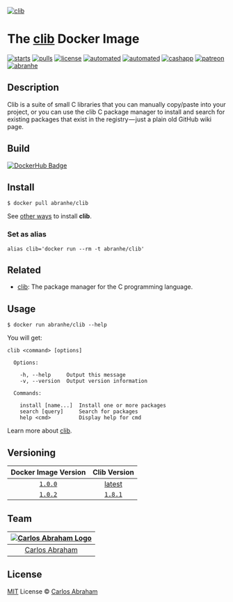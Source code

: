
[![clib](https://avatars2.githubusercontent.com/u/5657447?s=120)](https://hub.docker.com/r/abranhe/clib)

# The [clib](https://github.com/clibs/clib) Docker Image

[![starts](https://img.shields.io/docker/stars/abranhe/clib.svg?logo=docker)](https://hub.docker.com/r/abranhe/clib)
[![pulls](https://img.shields.io/docker/pulls/abranhe/clib.svg?logo=docker)](https://hub.docker.com/r/abranhe/clib)
[![license](https://img.shields.io/github/license/abranhe/clib-docker.svg)](https://github.com/abranhe/clib-docker/blob/master/license)
[![automated](https://img.shields.io/docker/automated/abranhe/clib.svg?logo=docker)](https://hub.docker.com/r/abranhe/clib)
[![automated](https://img.shields.io/docker/build/abranhe/clib-docker.svg)](https://hub.docker.com/r/abranhe/clib)
[![cashapp](https://cdn.abranhe.com/badges/cash-me.svg)](https://cash.me/$abranhe)
[![patreon](https://cdn.abranhe.com/badges/patreon.svg)](https://patreon.com/abranhe)
[![abranhe](https://abranhe.com/badge.svg)](https://github.com/abranhe)

## Description

Clib is a suite of small C libraries that you can manually copy/paste into your project, or you can use the clib C package manager to install and search for existing packages that exist in the registry — just a plain old GitHub wiki page.

## Build

[![DockerHub Badge](http://dockeri.co/image/abranhe/clib)](https://hub.docker.com/r/abranhe/clib)

## Install

```
$ docker pull abranhe/clib
```

See [other ways][install-clib] to install **clib**.

### Set as alias

```
alias clib='docker run --rm -t abranhe/clib'
```

## Related

- [clib][clib]: The package manager for the C programming language.

## Usage

```
$ docker run abranhe/clib --help
```

You will get:

```
clib <command> [options]

  Options:

    -h, --help     Output this message
    -v, --version  Output version information

  Commands:

    install [name...]  Install one or more packages
    search [query]     Search for packages
    help <cmd>         Display help for cmd
```

Learn more about [clib][clib].

## Versioning

| Docker Image Version | Clib Version |
| :-: | :-: |
| [`1.0.0`][docker-1.0.0] | [latest][clib] |
| [`1.0.2`][docker-1.0.0] | [`1.8.1`][clib] |

## Team

|[![Carlos Abraham Logo][abranhe-img]][abranhe]|
| :-: |
| [Carlos Abraham][abranhe] |

## License

[MIT][license] License © [Carlos Abraham][abranhe]

[abranhe]: https://github.com/abranhe
[abranhe-img]: https://avatars3.githubusercontent.com/u/21347264?s=50
[license]: https://github.com/abranhe/clib-docker/blob/master/license
[clib]: https://github.com/clibs/clib
[install-clib]: https://github.com/clibs/clib/blob/master/Readme.md#installation
[docker-1.0.0]: https://hub.docker.com/r/abranhe/clib/tags/1.0.1
[clib-1.8.1]: https://github.com/clibs/clib/releases/tag/1.8.1